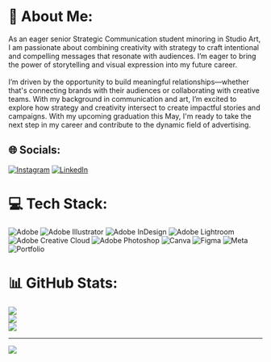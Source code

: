 # 💫 About Me:
As an eager senior Strategic Communication student minoring in Studio Art, I am passionate about combining creativity with strategy to craft intentional and compelling messages that resonate with audiences. I’m eager to bring the power of storytelling and visual expression into my future career.<br><br>I’m driven by the opportunity to build meaningful relationships—whether that's connecting brands with their audiences or collaborating with creative teams. With my background in communication and art, I’m excited to explore how strategy and creativity intersect to create impactful stories and campaigns. With my upcoming graduation this May, I'm ready to take the next step in my career and contribute to the dynamic field of advertising.


## 🌐 Socials:
[![Instagram](https://img.shields.io/badge/Instagram-%23E4405F.svg?logo=Instagram&logoColor=white)](https://instagram.com/https://www.instagram.com/lexiroddy/) [![LinkedIn](https://img.shields.io/badge/LinkedIn-%230077B5.svg?logo=linkedin&logoColor=white)](https://linkedin.com/in/www.linkedin.com/in/alexandria-roddy-708369278) 

# 💻 Tech Stack:
![Adobe](https://img.shields.io/badge/adobe-%23FF0000.svg?style=for-the-badge&logo=adobe&logoColor=white) ![Adobe Illustrator](https://img.shields.io/badge/adobe%20illustrator-%23FF9A00.svg?style=for-the-badge&logo=adobe%20illustrator&logoColor=white) ![Adobe InDesign](https://img.shields.io/badge/Adobe%20InDesign-49021F?style=for-the-badge&logo=adobeindesign&logoColor=FF3366) ![Adobe Lightroom](https://img.shields.io/badge/Adobe%20Lightroom-31A8FF.svg?style=for-the-badge&logo=Adobe%20Lightroom&logoColor=white) ![Adobe Creative Cloud](https://img.shields.io/badge/Adobe%20Creative%20Cloud-DA1F26.svg?style=for-the-badge&logo=Adobe%20Creative%20Cloud&logoColor=white) ![Adobe Photoshop](https://img.shields.io/badge/adobe%20photoshop-%2331A8FF.svg?style=for-the-badge&logo=adobe%20photoshop&logoColor=white) ![Canva](https://img.shields.io/badge/Canva-%2300C4CC.svg?style=for-the-badge&logo=Canva&logoColor=white) ![Figma](https://img.shields.io/badge/figma-%23F24E1E.svg?style=for-the-badge&logo=figma&logoColor=white) ![Meta](https://img.shields.io/badge/Meta-%230467DF.svg?style=for-the-badge&logo=Meta&logoColor=white) ![Portfolio](https://img.shields.io/badge/Portfolio-%23000000.svg?style=for-the-badge&logo=firefox&logoColor=#FF7139)
# 📊 GitHub Stats:
![](https://github-readme-stats.vercel.app/api?username=lexiroddy&theme=dark&hide_border=false&include_all_commits=false&count_private=false)<br/>
![](https://github-readme-streak-stats.herokuapp.com/?user=lexiroddy&theme=dark&hide_border=false)<br/>
![](https://github-readme-stats.vercel.app/api/top-langs/?username=lexiroddy&theme=dark&hide_border=false&include_all_commits=false&count_private=false&layout=compact)

---
[![](https://visitcount.itsvg.in/api?id=lexiroddy&icon=0&color=0)](https://visitcount.itsvg.in)

<!-- Proudly created with GPRM ( https://gprm.itsvg.in ) -->
